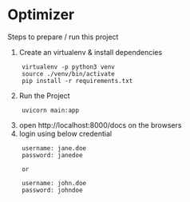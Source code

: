 # Optimizer


Steps to prepare / run this project

1. Create an virtualenv & install dependencies

```
	virtualenv -p python3 venv
	source ./venv/bin/activate
	pip install -r requirements.txt
```

2. Run the Project

```
	uvicorn main:app
```

3. open http://localhost:8000/docs on the browsers
4. login using below credential

```
	username: jane.doe
	password: janedoe

	or

	username: john.doe
	password: johndoe
```
